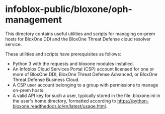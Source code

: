 # infoblox-public/bloxone/oph-management

This directory contains useful utilities and scripts for managing
on-prem hosts for BloxOne DDI and the BloxOne Threat Defense cloud
resolver service.

These utilities and scripts have prerequisites as follows:

* Python 3 with the requests and bloxone modules installed.
* An Infoblox Cloud Services Portal (CSP) account licensed for one or
  more of BloxOne DDI, BloxOne Threat Defense Advanced, or BloxOne
  Threat Defense Business Cloud.
* A CSP user account belonging to a group with permissions to manage
  on-prem hosts.
* A valid API key for such a user, typically stored in the file
  .bloxone.ini in the user's home directory, formatted according to
  <https://python-bloxone.readthedocs.io/en/latest/usage.html>.
